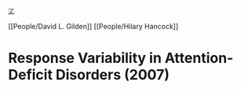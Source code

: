 [🇿](zotero://select/library/items/NPCRS7C4)

[[People/David L. Gilden]] [[People/Hilary Hancock]] 
# Response Variability in Attention-Deficit Disorders (2007)


